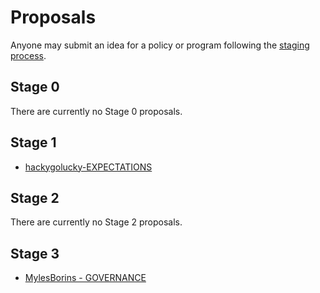 # Proposals

Anyone may submit an idea for a policy or program following the [staging process](../STAGING_PROCESS.md).

## Stage 0

There are currently no Stage 0 proposals.

## Stage 1
* [hackygolucky-EXPECTATIONS](hackygolucky-EXPECTATIONS)

## Stage 2

There are currently no Stage 2 proposals.

## Stage 3

* [MylesBorins - GOVERNANCE](./adopted/mylesborins-GOVERNANCE)
